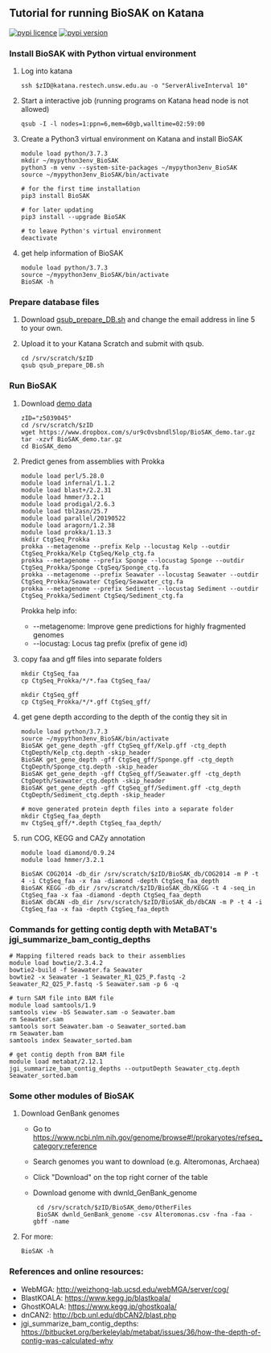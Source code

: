 
## Tutorial for running BioSAK on Katana

[![pypi licence ](https://img.shields.io/pypi/l/BioSAK.svg)](https://opensource.org/licenses/gpl-3.0.html)
[![pypi version ](https://img.shields.io/pypi/v/BioSAK.svg)](https://pypi.python.org/pypi/BioSAK) 


### Install BioSAK with Python virtual environment 


1. Log into katana

       ssh $zID@katana.restech.unsw.edu.au -o "ServerAliveInterval 10"
        
1. Start a interactive job (running programs on Katana head node is not allowed)    
        
       qsub -I -l nodes=1:ppn=6,mem=60gb,walltime=02:59:00

1. Create a Python3 virtual environment on Katana and install BioSAK

       module load python/3.7.3
       mkdir ~/mypython3env_BioSAK
       python3 -m venv --system-site-packages ~/mypython3env_BioSAK
       source ~/mypython3env_BioSAK/bin/activate
        
       # for the first time installation
       pip3 install BioSAK
  
       # for later updating
       pip3 install --upgrade BioSAK
       
       # to leave Python's virtual environment
       deactivate 
       
       
1. get help information of BioSAK

       module load python/3.7.3
       source ~/mypython3env_BioSAK/bin/activate
       BioSAK -h


### Prepare database files

1. Download [qsub_prepare_DB.sh](https://github.com/songweizhi/BioSAK/blob/master/BioSAK_tutorial/qsub_prepare_DB.sh) and change the email address in line 5 to your own.

1. Upload it to your Katana Scratch and submit with qsub.

       cd /srv/scratch/$zID
       qsub qsub_prepare_DB.sh


### Run BioSAK

1. Download [demo data](https://www.dropbox.com/s/ur9c0vsbndl5lop/BioSAK_demo.tar.gz?dl=0)

       zID="z5039045"
       cd /srv/scratch/$zID
       wget https://www.dropbox.com/s/ur9c0vsbndl5lop/BioSAK_demo.tar.gz
       tar -xzvf BioSAK_demo.tar.gz
       cd BioSAK_demo
       
        
1. Predict genes from assemblies with Prokka

       module load perl/5.28.0
       module load infernal/1.1.2 
       module load blast+/2.2.31 
       module load hmmer/3.2.1
       module load prodigal/2.6.3
       module load tbl2asn/25.7 
       module load parallel/20190522 
       module load aragorn/1.2.38 
       module load prokka/1.13.3
       mkdir CtgSeq_Prokka    
       prokka --metagenome --prefix Kelp --locustag Kelp --outdir CtgSeq_Prokka/Kelp CtgSeq/Kelp_ctg.fa
       prokka --metagenome --prefix Sponge --locustag Sponge --outdir CtgSeq_Prokka/Sponge CtgSeq/Sponge_ctg.fa
       prokka --metagenome --prefix Seawater --locustag Seawater --outdir CtgSeq_Prokka/Seawater CtgSeq/Seawater_ctg.fa
       prokka --metagenome --prefix Sediment --locustag Sediment --outdir CtgSeq_Prokka/Sediment CtgSeq/Sediment_ctg.fa
    
    Prokka help info:    
    + --metagenome:       Improve gene predictions for highly fragmented genomes
    + --locustag:         Locus tag prefix (prefix of gene id)


1. copy faa and gff files into separate folders

       mkdir CtgSeq_faa
       cp CtgSeq_Prokka/*/*.faa CtgSeq_faa/
       
       mkdir CtgSeq_gff
       cp CtgSeq_Prokka/*/*.gff CtgSeq_gff/      

1. get gene depth according to the depth of the contig they sit in 
    
       module load python/3.7.3
       source ~/mypython3env_BioSAK/bin/activate
       BioSAK get_gene_depth -gff CtgSeq_gff/Kelp.gff -ctg_depth CtgDepth/Kelp_ctg.depth -skip_header
       BioSAK get_gene_depth -gff CtgSeq_gff/Sponge.gff -ctg_depth CtgDepth/Sponge_ctg.depth -skip_header
       BioSAK get_gene_depth -gff CtgSeq_gff/Seawater.gff -ctg_depth CtgDepth/Seawater_ctg.depth -skip_header
       BioSAK get_gene_depth -gff CtgSeq_gff/Sediment.gff -ctg_depth CtgDepth/Sediment_ctg.depth -skip_header

       # move generated protein depth files into a separate folder
       mkdir CtgSeq_faa_depth
       mv CtgSeq_gff/*.depth CtgSeq_faa_depth/

1. run COG, KEGG and CAZy annotation

       module load diamond/0.9.24
       module load hmmer/3.2.1
       	   
       BioSAK COG2014 -db_dir /srv/scratch/$zID/BioSAK_db/COG2014 -m P -t 4 -i CtgSeq_faa -x faa -diamond -depth CtgSeq_faa_depth
       BioSAK KEGG -db_dir /srv/scratch/$zID/BioSAK_db/KEGG -t 4 -seq_in CtgSeq_faa -x faa -diamond -depth CtgSeq_faa_depth
       BioSAK dbCAN -db_dir /srv/scratch/$zID/BioSAK_db/dbCAN -m P -t 4 -i CtgSeq_faa -x faa -depth CtgSeq_faa_depth


### Commands for getting contig depth with MetaBAT's jgi_summarize_bam_contig_depths

    # Mapping filtered reads back to their assemblies
    module load bowtie/2.3.4.2
    bowtie2-build -f Seawater.fa Seawater
    bowtie2 -x Seawater -1 Seawater_R1_Q25_P.fastq -2 Seawater_R2_Q25_P.fastq -S Seawater.sam -p 6 -q

    # turn SAM file into BAM file
    module load samtools/1.9
    samtools view -bS Seawater.sam -o Seawater.bam
    rm Seawater.sam
    samtools sort Seawater.bam -o Seawater_sorted.bam
    rm Seawater.bam
    samtools index Seawater_sorted.bam

    # get contig depth from BAM file
    module load metabat/2.12.1
    jgi_summarize_bam_contig_depths --outputDepth Seawater_ctg.depth Seawater_sorted.bam


### Some other modules of BioSAK

1. Download GenBank genomes

    + Go to https://www.ncbi.nlm.nih.gov/genome/browse#!/prokaryotes/refseq_category:reference
    + Search genomes you want to download (e.g. Alteromonas, Archaea)
    + Click "Download" on the top right corner of the table
    + Download genome with dwnld_GenBank_genome
    
           cd /srv/scratch/$zID/BioSAK_demo/OtherFiles
           BioSAK dwnld_GenBank_genome -csv Alteromonas.csv -fna -faa -gbff -name

1. For more:

       BioSAK -h


### References and online resources:

+ WebMGA: http://weizhong-lab.ucsd.edu/webMGA/server/cog/
+ BlastKOALA: https://www.kegg.jp/blastkoala/
+ GhostKOALA: https://www.kegg.jp/ghostkoala/
+ dnCAN2: http://bcb.unl.edu/dbCAN2/blast.php
+ jgi_summarize_bam_contig_depths: https://bitbucket.org/berkeleylab/metabat/issues/36/how-the-depth-of-contig-was-calculated-why

